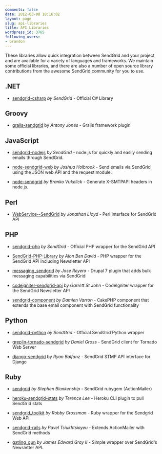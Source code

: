 ```yaml
---
comments: false
date: 2012-03-08 10:16:02
layout: page
slug: api-libraries
title: API Libraries
wordpress_id: 3765
following_users:
- brandon
---
```


These libraries allow quick integration between SendGrid and your project, and are available for a variety of languages and frameworks. We maintain some official libraries, and there are also a number of open source library contributions from the awesome SendGrid community for you to use.


## .NET





	
  * [sendgrid-csharp](http://github.com/sendgrid/sendgrid-csharp) _by SendGrid_ - Official C# Library

  



## Groovy





	
  * [grails-sendgrid](http://github.com/aiten/grails-sendgrid) by _Antony Jones_ - Grails framework plugin

  



## JavaScript





	
  * [sendgrid-nodejs](http://github.com/sendgrid/sendgrid-nodejs) _by SendGrid_ - node.js for quickly and easily sending emails through SendGrid.

	
  * [node-sendgrid-web](http://github.com/jesusabdullah/node-sendgrid-web) _by Joshua Holbrook_ - Send emails via SendGrid using the JSON web API and the request module.

	
  * [node-sendgrid](https://github.com/HerdHound/node-sendgrid) _by Branko Vukelick_ - Generate X-SMTPAPI headers in node.js.

  



## Perl





	
  * [WebService--SendGrid](http://github.com/majrmovies/WebService--SendGrid) by _Jonathan Lloyd_ - Perl interface for SendGrid API

  



## PHP





	
  * [sendgrid-php](http://github.com/sendgrid/sendgrid-php) _by SendGrid_ - Official PHP wrapper for the SendGrid API

	
  * [SendGrid-PHP-Library](https://github.com/alonbendavid/SendGrid-PHP-Library) _by Alon Ben David_ - PHP wrapper for the SendGrid API including Newsletter API

	
  * [messaging_sendgrid](http://github.com/josereyero/messaging_sendgrid) _by Jose Reyero_ - Drupal 7 plugin that adds bulk messaging capabilities via SendGrid

	
  * [codeigniter-sendgrid-api](http://github.com/bold/codeigniter-sendgrid-api) _by Garrett St John_ - CodeIgniter wrapper for the SendGrid Newsletter API

	
  * [sendgrid-component](http://github.com/damusnet/sendgrid-component) _by Damien Varron_ - CakePHP component that extends the base email component with SendGrid functionality

  



## Python





	
  * [sendgrid-python](http://github.com/sendgrid/sendgrid-python) _by SendGrid_ - Official SendGrid Python wrapper

	
  * [greplin-tornado-sendgrid](https://github.com/Greplin/greplin-tornado-sendgrid/) _by Daniel Gross_ - SendGrid client for Tornado Web Server

	
  * [django-sendgrid](https://github.com/RyanBalfanz/django-sendgrid) by _Ryan Balfanz_ - SendGrid STMP API interface for Django

  



## Ruby





	
  * [sendgrid](http://github.com/stephenb/sendgrid) _by Stephen Blankenship_ - SendGrid rubygem (ActionMailer)

	
  * [heroku-sendgrid-stats](https://github.com/hone/heroku-sendgrid-stats) _by Terence Lee_ - Heroku CLI plugin to pull SendGrid stats

	
  * [sendgrid_toolkit](http://github.com/freerobby/sendgrid_toolkit) _by Robby Grossman_ - Ruby wrapper for the Sendgrid Web API

	
  * [sendgrid-rails](http://github.com/PavelTyk/sendgrid-rails) _by Pavel Tsiukhtsiayeu_ - Extends ActionMailer with SendGrid methods

	
  * [gatling_gun](http://github.com/okrb/gatling_gun) _by James Edward Gray II_ - Simple wrapper over SendGrid's Newsletter API.

  

